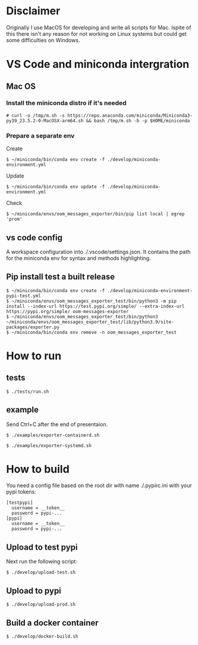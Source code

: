 # Disclaimer
Originally I use MacOS for developing and write all scripts for Mac. Ispite of this there isn't any reason for not working on Linux systems but could get some difficulties on Windows.

# VS Code and miniconda intergration

## Mac OS

### Install the miniconda distro if it's needed 
```
# curl -o /tmp/m.sh -s https://repo.anaconda.com/miniconda/Miniconda3-py39_23.5.2-0-MacOSX-arm64.sh && bash /tmp/m.sh -b -p $HOME/miniconda
```

### Prepare a separate env
Create 
```
$ ~/miniconda/bin/conda env create -f ./develop/miniconda-environment.yml
```

Update
```
$ ~/miniconda/bin/conda env update -f ./develop/miniconda-environment.yml
```

Check
```
$ ~/miniconda/envs/oom_messages_exporter/bin/pip list local | egrep 'prom'
```

## vs code config
A workspace configuration into ./.vscode/settings.json. It contains the path for the miniconda env for syntax and methods highlighting.

## Pip install test a built release
```
$ ~/miniconda/bin/conda env create -f ./develop/miniconda-environment-pypi-test.yml
$ ~/miniconda/envs/oom_messages_exporter_test/bin/python3 -m pip install --index-url https://test.pypi.org/simple/ --extra-index-url https://pypi.org/simple/ oom-messages-exporter
$ ~/miniconda/envs/oom_messages_exporter_test/bin/python3 ~/miniconda/envs/oom_messages_exporter_test/lib/python3.9/site-packages/exporter.py
$ ~/miniconda/bin/conda env remove -n oom_messages_exporter_test
```

# How to run 

## tests
```
$ ./tests/run.sh
```
## example
Send Ctrl+C after the end of presentaion.
```
$ ./examples/exporter-containerd.sh
```
```
$ ./examples/exporter-systemd.sh
```


# How to build
You need a config file based on the root dir with name ./.pypirc.ini with your pypi tokens:
```
[testpypi]
  username = __token__
  password = pypi-...
[pypi]
  username = __token__
  password = pypi-...
```

## Upload to test pypi
Next run the following script:
```
$ ./develop/upload-test.sh
```

## Upload to pypi
```
$ ./develop/upload-prod.sh
```

## Build a docker container
```
$ ./develop/docker-build.sh
```
